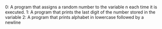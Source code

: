 0: A program that assigns a random number to the variable n each time it is executed.
 1: A program that prints the last digit of the number stored in the variable
 2: A program that prints alphabet in lowercase followed by a newline
